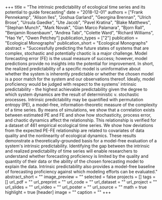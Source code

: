 +++
title = "The intrinsic predictability of ecological time series and its potential to guide forecasting"
date = "2018-12-01"
authors = ["Frank Pennekamp", "Alison Iles", "Joshua Garland", "Georgina Brennan", "Ulrich Brose", "Ursula Gaedke", "Ute Jacob", "Pavel Kratina", "Blake Matthews", "Stephan Munch", "Mark Novak", "Gian Marco Palamara", "Bjorn Rall", "Benjamin Rosenbaum", "Andrea Tabi", "Colette Ward", "Richard Williams", "Hao Ye", "Owen Petchey"]
publication_types = ["2"]
publication = "Ecological Monographs"
publication_short = "Ecological Monographs"
abstract = "Successfully predicting the future states of systems that are complex, stochastic and potentially chaotic is a major challenge. Model forecasting error (FE) is the usual measure of success; however, model predictions provide no insights into the potential for improvement. In short, the realized predictability of a specific model is uninformative about whether the system is inherently predictable or whether the chosen model is a poor match for the system and our observations thereof. Ideally, model proficiency would be judged with respect to the systems' intrinsic predictability - the highest achievable predictability given the degree to which system dynamics are the result of deterministic v. stochastic processes. Intrinsic predictability may be quantified with permutation entropy (PE), a model-free, information-theoretic measure of the complexity of a time series. By means of simulations, we show that a correlation exists between estimated PE and FE and show how stochasticity, process error, and chaotic dynamics affect the relationship. This relationship is verified for a dataset of 461 empirical ecological time series. We show how deviations from the expected PE-FE relationship are related to covariates of data quality and the nonlinearity of ecological dynamics. These results demonstrate a theoretically-grounded basis for a model-free evaluation of a system's intrinsic predictability. Identifying the gap between the intrinsic and realized predictability of time series will enable researchers to understand whether forecasting proficiency is limited by the quality and quantity of their data or the ability of the chosen forecasting model to explain the data. Intrinsic predictability also provides a model-free baseline of forecasting proficiency against which modeling efforts can be evaluated."
abstract_short = ""
image_preview = ""
selected = false
projects = []
tags = []
url_pdf = ""
url_preprint = ""
url_code = ""
url_dataset = ""
url_project = ""
url_slides = ""
url_video = ""
url_poster = ""
url_source = ""
math = true
highlight = true
[header]
image = ""
caption = ""
+++
